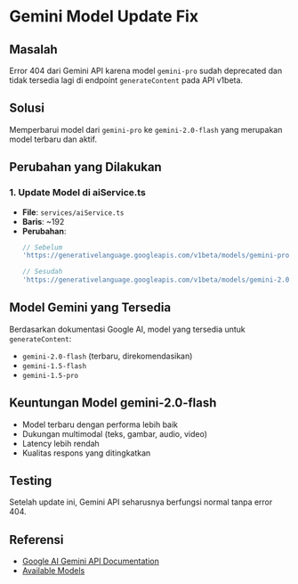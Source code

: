 # Gemini Model Update Fix

## Masalah
Error 404 dari Gemini API karena model `gemini-pro` sudah deprecated dan tidak tersedia lagi di endpoint `generateContent` pada API v1beta.

## Solusi
Memperbarui model dari `gemini-pro` ke `gemini-2.0-flash` yang merupakan model terbaru dan aktif.

## Perubahan yang Dilakukan

### 1. Update Model di aiService.ts
- **File**: `services/aiService.ts`
- **Baris**: ~192
- **Perubahan**: 
  ```typescript
  // Sebelum
  'https://generativelanguage.googleapis.com/v1beta/models/gemini-pro:generateContent'
  
  // Sesudah  
  'https://generativelanguage.googleapis.com/v1beta/models/gemini-2.0-flash:generateContent'
  ```

## Model Gemini yang Tersedia
Berdasarkan dokumentasi Google AI, model yang tersedia untuk `generateContent`:
- `gemini-2.0-flash` (terbaru, direkomendasikan)
- `gemini-1.5-flash`
- `gemini-1.5-pro`

## Keuntungan Model gemini-2.0-flash
- Model terbaru dengan performa lebih baik
- Dukungan multimodal (teks, gambar, audio, video)
- Latency lebih rendah
- Kualitas respons yang ditingkatkan

## Testing
Setelah update ini, Gemini API seharusnya berfungsi normal tanpa error 404.

## Referensi
- [Google AI Gemini API Documentation](https://ai.google.dev/gemini-api/docs)
- [Available Models](https://ai.google.dev/gemini-api/docs/models/gemini)